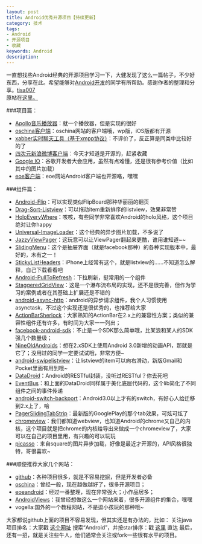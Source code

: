 ```yaml
---
layout: post
title: Android优秀开源项目【持续更新】
category: 技术
tags:
- Android
- 开源项目
- 收藏
keywords: Android
description: 
---
```


一直想找些Android经典的开源项目学习一下，大健发现了这么一篇帖子，不少好东西，分享在此。希望能够对[Android开发](http://android.eoe.cn/)的同学有所帮助。感谢作者的整理和分享。[tisa007](http://my.eoe.cn/123581)   
原帖在[这里。](http://www.eoeandroid.com/thread-272453-1-1.html)    

###项目篇：
- [Apollo音乐播放器](https://github.com/Splitter/android_packages_apps_apolloMod)：就一个播放器，但是实现的很好
- [oschina客户端](https://github.com/oschina/android-app)：oschina网站的客户端哦，wp版，iOS版都有开源
- [xabber实时聊天工具（基于xmpp协议）](https://github.com/redsolution/xabber-android)：不评价了，反正算是同类中比较好的了
- [四次元新浪微博客户端](https://github.com/qii/weiciyuan)：今天才知道是开源的，赶紧收藏
- [Google IO](https://code.google.com/p/iosched/)：谷歌开发者大会应用，虽然有点难懂，还是很有参考价值（比如其中的图片加载）
- [eoe客户端](https://github.com/eoecn/android-app/)：eoe网站Android客户端也开源咯，嘿嘿

###组件篇：
- [Android-Flip](https://github.com/openaphid/android-flip)：可以实现类似FlipBoard那种华丽丽的翻页
- [Drag-Sort-Listview](https://github.com/bauerca/drag-sort-listview)：可以拖动item重新排序的listview，效果非常赞
- [HoloEveryWhere](https://github.com/Prototik/HoloEverywhere)：咳咳，有些同学非常喜欢Android的holo风格，这个项目绝对让你happy
- [Universal-ImageLoader](https://github.com/tisa007/Android-Universal-Image-Loader)：这个经典的异步图片加载，不多说了
- [JazzyViewPager](https://github.com/jfeinstein10/JazzyViewPager)：这玩意可以让ViewPager翻起来更酷，谁用谁知道~~
- [SlidingMenu](https://github.com/jfeinstein10/SlidingMenu)：这个是抽屉界面（就是facebook那种）的各种实现版本中，最好的，木有之一！
- [StickyListHeaders](https://github.com/emilsjolander/StickyListHeaders)：iPhone上经常有这个，就是listview的……不知道怎么解释，自己下载看看吧
- [Android-PullToRefresh](https://github.com/chrisbanes/Android-PullToRefresh)：下拉刷新，挺常用的一个组件
- [StaggeredGridView](https://github.com/maurycyw/StaggeredGridView)：这是一个瀑布流布局的实现，还不是很完善，但作为学习的案例或者在其基础上扩展还是不错的
- [android-async-http](https://github.com/loopj/android-async-http)：android的异步请求组件，我个人习惯使用asynctask，不过这个实现还是很优秀的，也推荐给大家
- [ActionBarSherlock](https://github.com/JakeWharton/ActionBarSherlock?source=cr)：大家熟知的ActionBar在2.x上的兼容性方案；类似的兼容性组件还有许多，有时间为大家一一列出；
- [facebook-android-sdk](https://github.com/facebook/facebook-android-sdk/)：不止是一个SDK那么简单哦，比某浪和某人的SDK强几个数量级；
- [NineOldAndroids](https://github.com/JakeWharton/NineOldAndroids)：想在2.xSDK上使用Android 3.0新增的动画API，那就是它了；没用过的同学一定要试试哦，非常方便~
- [android-swipelistview](https://github.com/47deg/android-swipelistview)：让listview的item可以向右滑动，新版Gmail和Pocket里面有用到哦~
- [DataDroid](https://github.com/foxykeep/DataDroid)：Android的RESTful封装，没听过RESTful？你去死吧
- [EventBus](https://github.com/greenrobot/EventBus)：和上面的DataDroid同样属于美化底层代码的，这个lib简化了不同组件之间的事件传递
- [android-switch-backport](https://github.com/BoD/android-switch-backport)：Android3.0以上才有的switch，有好心人给迁移到2.x上了，哈
- [PagerSlidingTabStrip](https://github.com/astuetz/PagerSlidingTabStrip)：最新版的GooglePlay的那个tab效果，可炫可炫了
- [chromeview](https://github.com/pwnall/chromeview)：我们都知道webview，也知道Android的chrome又自己的内核，这个项目就是把chrome的内核给导出来做成一个chromeview了，大家可以在自己的项目里用，有兴趣的可以玩玩
- [picasso](https://github.com/square/picasso)：来自square的图片异步加载，好像是最近才开源的，API风格很独特，哥很喜欢~

###顺便推荐大家几个网站：   

- [github](https://github.com/)：各种项目很多，就是不容易挖掘，但是开发者必备
- [oschina](http://www.oschina.net/)：曾经一般，现在越做越好了，很多开源项目；
- [eoeandroid](http://www.eoe.cn/code/android.html)：经过一番整理，现在非常强大；小作品居多；
- [AndroidViews](http://www.androidviews.net/)：我曾经想做这么一个网站来着，很多开源组件的集合，嘿嘿
- vogella:国外的一个教程网站，不是逗小孩玩的那种哦~

大家都说github上面的项目不容易发现，但其实还是有办法的，比如：
关注java项目排名：大家戳 [这个网址](https://github.com/languages/Java/most_watched)
搜索“Android”，并按star排序：戳 [这里](https://github.com/search?q=android&type=Repositories&s=stars) 直达
最后，还有一招，就是关注些牛人，他们通常会关注或fork一些很有水平的项目。